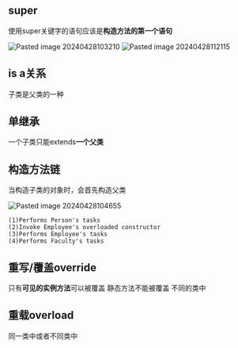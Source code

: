 ## super

使用super关键字的语句应该是**构造方法的第一个语句**

![Pasted image 20240428103210](https://obsidian-1326430649.cos.ap-chongqing.myqcloud.com/pic/202405080032557.png)
![Pasted image 20240428112115](https://obsidian-1326430649.cos.ap-chongqing.myqcloud.com/pic/202405080032558.png)
## is a关系
子类是父类的一种

## 单继承
一个子类只能extends**一个父类**
## 构造方法链

当构造子类的对象时，会首先构造父类

![Pasted image 20240428104655](https://obsidian-1326430649.cos.ap-chongqing.myqcloud.com/pic/202405080032559.png)
```
(1)Performs Person's tasks
(2)Invoke Employee's overloaded constructor
(3)Performs Employee's tasks
(4)Performs Faculty's tasks
```
## 重写/覆盖override
只有**可见的实例方法**可以被覆盖
静态方法不能被覆盖
不同的类中
## 重载overload
同一类中或者不同类中
